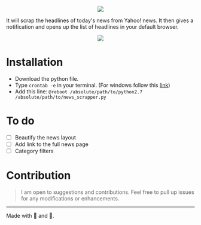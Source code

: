 <p align="center">
  <img src="news_kabada.png">
</p>
It will scrap the headlines of today's news from Yahoo! news. It then gives a notification and opens up the list of headlines in your default browser.

<p align="center">
  <img src="screenshot.png">
</p>

# Installation

- Download the python file.
- Type `crontab -e` in your terminal. (For windows follow this [link](https://stackoverflow.com/questions/7195503/setting-up-a-cron-job-in-windows))
- Add this line: `@reboot /absolute/path/to/python2.7 /absolute/path/to/news_scrapper.py`

# To do

- [ ] Beautify the news layout
- [ ] Add link to the full news page
- [ ] Category filters

# Contribution
> I am open to suggestions and contributions. Feel free to pull up issues for any modifications or enhancements.
---

Made with :blue_heart: and :musical_note:.
